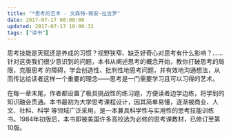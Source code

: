 ```yaml
---
title: "*思考的艺术 - 文森特·赖安·拉吉罗"
date: 2017-07-17 08:00:00
updated: 2017-07-17 10:00:32
tags: ["读书"]
---
```

思考技能是天赋还是养成的习惯？视野狭窄、缺乏好奇心对思考有什么影响？……针对这类我们很少意识到的问题，本书从阐述思考的概念开始，教你打破思考的局限，克服思考
的障碍，学会创造性、批判性地思考问题，并有效地沟通想法，从而传达给读者这样一个重要的理念——思考是一门需要学习且可以习得的艺术。

  

在每一章末尾，作者都设置了极具挑战性的练习题，方便读者边学边练，将学到的知识融会贯通。本书最初为大学思考课程设计，因其简单易懂，逐渐被商业、人文、社科、科学
等领域广泛采用，是一本兼具科学性与实用性的思考技能训练书。1984年初版后，本书即被美国许多高校选为必修的思考课教材，已修订至第10版。

  

